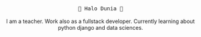 <p align=center>
  <samp>👋 Halo Dunia 👋</samp>
  <br><br>
  I am a teacher. Work also as a fullstack developer.
  Currently learning about python django and data sciences.
</p>

